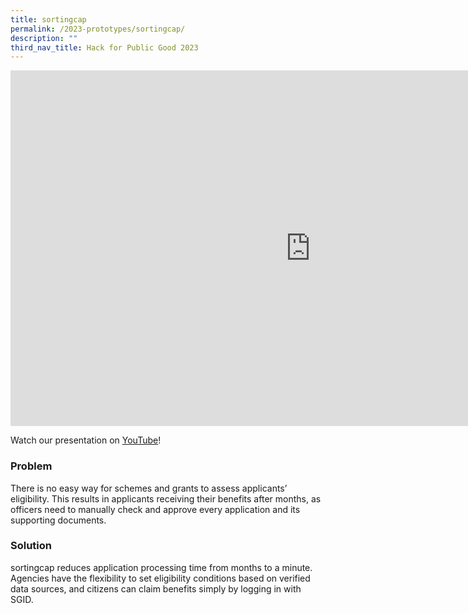 ```yaml
---
title: sortingcap
permalink: /2023-prototypes/sortingcap/
description: ""
third_nav_title: Hack for Public Good 2023
---
```


<iframe allowfullscreen="true" height="569" width="960" frameborder="0" src="https://docs.google.com/presentation/d/e/2PACX-1vSeDRS2v6uH9zdQzxgMNYGf_R1ca2zaRsGO9bYU-bTttfTO72Yvqt0hema12uK3f_xuT7TRA1KOp2GI/embed?start=false&amp;loop=false&amp;delayms=10000"></iframe>

Watch our presentation on [YouTube](https://www.youtube.com/live/mgxE3IPE4WY?feature=share&t=1048)!

### Problem

There is no easy way for schemes and grants to assess applicants’ eligibility. This results in applicants receiving their benefits after months, as officers need to manually check and approve every application and its supporting documents.

### Solution

sortingcap reduces application processing time from months to a minute. Agencies have the flexibility to set eligibility conditions based on verified data sources, and citizens can claim benefits simply by logging in with SGID.
